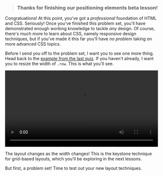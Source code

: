 > ### Thanks for finishing our positioning elements beta lesson!

Congratuations! At this point, you've got a *professional* foundation of HTML and CSS. Seriously! Once you've finished this problem set, you'll have demonstrated enough working knowledge to tackle *any* design. Of course, there's much more to learn about CSS, namely responsive design techniques, but if you've made it this far you'll have *no problem* taking on more advanced CSS topics.

Before I send you off to the problem set, I want you to see one more thing. Head back to the [example from the last quiz](http://udacity.github.io/fend/fend-refresh/lesson6-part2/clearfix-overflow-quiz.html). If you haven't already, I want you to resize the width of `.row`. This is what you'll see.

<video width="100%" controls loop >
  <source src="https://s3.amazonaws.com/content.udacity-data.com/courses/fend/clearfix-flow.mp4" type="video/mp4">
  Your browser does not support the video tag. <a href="https://s3.amazonaws.com/content.udacity-data.com/courses/fend/clearfix-flow.mp4" target="_blank">Click here to see the animation.</a>
</video>

The layout changes as the width changes! This is the keystone technique for grid-based layouts, which you'll be exploring in the next lessons.

But first, a problem set! Time to test out your new layout techniques.